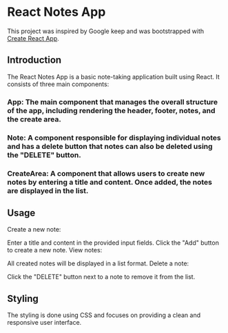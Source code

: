 # React Notes App

This project was inspired by Google keep and was bootstrapped with [Create React App](https://github.com/facebook/create-react-app).

## Introduction
The React Notes App is a basic note-taking application built using React. It consists of three main components:

### App: The main component that manages the overall structure of the app, including rendering the header, footer, notes, and the create area.

### Note: A component responsible for displaying individual notes and has a delete button that notes can also be deleted using the "DELETE" button.

### CreateArea: A component that allows users to create new notes by entering a title and content. Once added, the notes are displayed in the list.

## Usage
Create a new note:

Enter a title and content in the provided input fields.
Click the "Add" button to create a new note.
View notes:

All created notes will be displayed in a list format.
Delete a note:

Click the "DELETE" button next to a note to remove it from the list.

## Styling
 The styling is done using CSS and focuses on providing a clean and responsive user interface.


